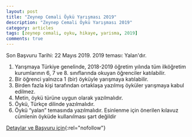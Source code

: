 ```yaml
---
layout: post
title: "Zeynep Cemali Öykü Yarışması 2019"
description: "Zeynep Cemali Öykü Yarışması 2019"
category: articles
tags: [zeynep cemali, oyku, hikaye, yarisma, 2019]
comments: true
---
```


Son Başvuru Tarihi: 22 Mayıs 2019. 
2019 teması: Yalan'dır.

 1. Yarışmaya Türkiye genelinde, 2018-2019 öğretim yılında tüm ilköğretim
kurumlarının 6, 7 ve 8. sınıflarında okuyan öğrenciler katılabilir.
 2. Bir öğrenci yalnızca 1 (bir) öyküyle yarışmaya katılabilir.
 3. Birden fazla kişi tarafından ortaklaşa yazılmış öyküler yarışmaya
kabul edilmez.
 4. Metin, öykü türüne uygun olarak yazılmalıdır.
 5. Öykü, Türkçe dilinde yazılmalıdır.
 6. Öykü “yalan” temasında yazılmalıdır. Esinlenme için önerilen
kılavuz cümlenin öyküde kullanılması şart değildir

[Detaylar ve Başvuru için](http://gunisigikitapligi.com/projeler/zeynep-cemali-oyku-yarismasi/?utm_source=edebiyatyarismalari.com&utm_medium=affiliate){:rel="nofollow"}